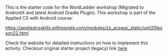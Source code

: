 This is the starter code for the WordLadder workshop (Migrated to AndroidX and latest Android Gradle Plugin).
This workshop is part of the Applied CS with Android course:

https://appliedcsskills.withgoogle.com/modules/zz_acswa/_static/unit20lesson22.html

Check the website for detailed instructions on how to implement this activity.
Checkout original starter project (legacy) link [here]("https://appliedcsskills.withgoogle.com/content/assets/img/ghost_starter.zip")
